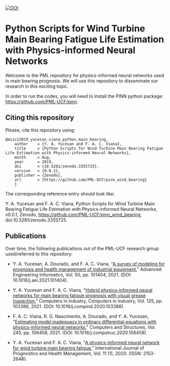 [![DOI](https://zenodo.org/badge/197470755.svg)](https://zenodo.org/badge/latestdoi/197470755)
# Python Scripts for Wind Turbine Main Bearing Fatigue Life Estimation with Physics-informed Neural Networks

Welcome to the PML repository for physics-informed neural networks used in main bearing prognosis. We will use this repository to disseminate our research in this exciting topic.

In order to run the codes, you will need to install the PINN python package: https://github.com/PML-UCF/pinn.

## Citing this repository

Please, cite this repository using: 

    @misc{2019_yucesan_viana_python_main_bearing,
        author    = {Y. A. Yucesan and F. A. C. Viana},
        title     = {Python Scripts for Wind Turbine Main Bearing Fatigue Life Estimation with Physics-informed Neural Networks},
        month     = Aug,
        year      = 2019,
        doi       = {10.5281/zenodo.3355725},
        version   = {0.0.1},
        publisher = {Zenodo},
        url       = {https://github.com/PML-UCF/pinn_wind_bearing}
        }
The corresponding reference entry should look like:

Y. A. Yucesan and F. A. C. Viana, Python Scripts for Wind Turbine Main Bearing Fatigue Life Estimation with Physics-informed Neural Networks, v0.0.1, Zenodo, https://github.com/PML-UCF/pinn_wind_bearing, doi:10.5281/zenodo.3355725.

## Publications

Over time, the following publications out of the PML-UCF research group used/referred to this repository:
- Y. A. Yucesan, A. Dourado, and F. A. C. Viana, "[A survey of modeling for prognosis and health management of industrial equipment](https://www.sciencedirect.com/science/article/pii/S1474034621001567)," Advanced Engineering Informatics, Vol. 50, pp. 101404, 2021. (DOI: 10.1016/j.aei.2021.101404). 

- Y. A. Yucesan and F. A. C. Viana, "[Hybrid physics-informed neural networks for main bearing fatigue prognosis with visual grease inspection](https://www.sciencedirect.com/science/article/pii/S0166361520306205)," Computers in Industry, Computers in Industry, Vol. 125, pp. 103386, 2021. (DOI: 10.1016/j.compind.2020.103386).

- F. A. C. Viana, R. G. Nascimento, A. Dourado, and Y. A. Yucesan, "[Estimating model inadequacy in ordinary differential equations with physics-informed neural networks](https://www.sciencedirect.com/science/article/pii/S0045794920302613)," Computers and Structures, Vol. 245, pp. 106458, 2021. (DOI: 10.1016/j.compstruc.2020.106458). 

- Y. A. Yucesan and F. A. C. Viana, "[A physics-informed neural network for wind turbine main bearing fatigue](http://www.phmsociety.org/node/2736)," International Journal of Prognostics and Health Management, Vol. 11 (1), 2020. (ISSN: 2153-2648).

